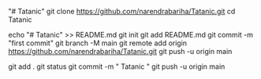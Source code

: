 "# Tatanic" 
git clone https://github.com/narendrabariha/Tatanic.git
cd Tatanic

echo "# Tatanic" >> README.md
git init
git add README.md
git commit -m "first commit"
git branch -M main
git remote add origin https://github.com/narendrabariha/Tatanic.git
git push -u origin main


git add .
git status
git commit -m " Tatanic "
git push -u origin main